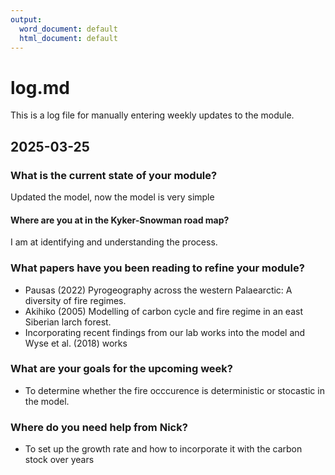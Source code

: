 ```yaml
---
output:
  word_document: default
  html_document: default
---
```

# log.md

This is a log file for manually entering weekly updates to the module.

## 2025-03-25

### What is the current state of your module?  
Updated the model, now the model is very simple

#### Where are you at in the Kyker-Snowman road map?  
I am at identifying and understanding the process.  

### What papers have you been reading to refine your module?  
- Pausas (2022) Pyrogeography across the western Palaearctic: A diversity of fire regimes.
- Akihiko (2005) Modelling of carbon cycle and fire regime in an east Siberian larch forest.
- Incorporating recent findings from our lab works into the model and Wyse et al. (2018) works
 

### What are your goals for the upcoming week?  
- To determine whether the fire occcurence is deterministic or stocastic in the model.


### Where do you need help from Nick?  
- To set up the growth rate and how to incorporate it with the carbon stock over years
